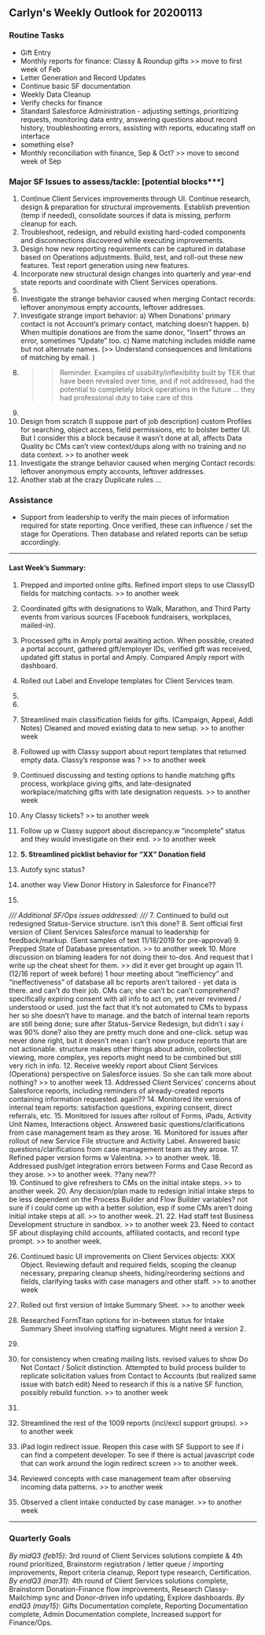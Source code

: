 ## Carlyn's Weekly Outlook for 20200113
### Routine Tasks
* Gift Entry
* Monthly reports for finance: Classy & Roundup gifts >> move to first week of Feb
* Letter Generation and Record Updates
* Continue basic SF documentation
* Weekly Data Cleanup
* Verify checks for finance
* Standard Salesforce Administration - adjusting settings, prioritizing requests, monitoring data entry, answering questions about record history, troubleshooting errors, assisting with reports, educating staff on interface
* something else?
* Monthly reconciliation with finance, Sep & Oct?  >> move to second week of Sep

### Major SF Issues to assess/tackle: [potential blocks***]
1. Continue Client Services improvements through UI.  Continue research, design & preparation for structural improvements.  Establish prevention (temp if needed), consolidate sources if data is missing, perform cleanup for each.
2. Troubleshoot, redesign, and rebuild existing hard-coded components and disconnections discovered while executing improvements.
3. Design how new reporting requirements can be captured in database based on Operations adjustments.  Build, test, and roll-out these new features.  Test report generation using new features.
4. Incorporate new structural design changes into quarterly and year-end state reports and coordinate with Client Services operations.
5. 
6. Investigate the strange behavior caused when merging Contact records: leftover anonymous empty accounts, leftover addresses.
7. Investigate strange import behavior: a) When Donations’ primary contact is not Account’s primary contact, matching doesn’t happen.  b) When multiple donations are from the same donor, “Insert” throws an error, sometimes “Update” too.  c) Name matching includes middle name but not alternate names.  (>> Understand consequences and limitations of matching by email. )
8. > > Reminder.  Examples of usability/inflexibility built by TEK that have been revealed over time, and if not addressed, had the potential to completely block operations in the future … they had professional duty to take care of this
9. 
10. Design from scratch (I suppose part of job description) custom Profiles for searching, object access, field permissions, etc to bolster better UI.  But I consider this a block because it wasn’t done at all, affects Data Quality bc CMs can’t view context/dups along with no training and no data context. >> to another week
11. Investigate the strange behavior caused when merging Contact records: leftover anonymous empty accounts, leftover addresses.
12. Another stab at the crazy Duplicate rules …

### Assistance
* Support from leadership to verify the main pieces of information required for state reporting.  Once verified, these can influence / set the stage for Operations.  Then database and related reports can be setup accordingly.

- - - -
#### Last Week’s Summary:
1. Prepped and imported online gifts.  Refined import steps to use ClassyID fields for matching contacts.  >> to another week
2. Coordinated gifts with designations to Walk, Marathon, and Third Party events from various sources (Facebook fundraisers, workplaces, mailed-in). 
3. Processed gifts in Amply portal awaiting action.  When possible, created a portal account, gathered gift/employer IDs, verified gift was received, updated gift status in portal and Amply.  Compared Amply report with dashboard.
4. Rolled out Label and Envelope templates for Client Services team.
5. 

8. 
9. Streamlined main classification fields for gifts.  (Campaign, Appeal, Addl Notes)  Cleaned and moved existing data to new setup.   >> to another week
10. Followed up with Classy support about report templates that returned empty data.  Classy’s response was ?  >> to another week
11. Continued discussing and testing options to handle matching gifts process, workplace giving gifts, and late-designated workplace/matching gifts with late designation requests. >> to another week

12. Any Classy tickets?  >> to another week
13. Follow up w Classy support about discrepancy.w “incomplete” status and they would investigate on their end.   >> to another week
14. **5. Streamlined picklist behavior for “XX” Donation field**
15. Autofy sync status?
16. another way View Donor History in Salesforce for Finance??
17. 

*/// Additional SF/Ops issues addressed: ///*
7. Continued to build out redesigned Status-Service structure.  isn’t this done?
8. Sent official first version of Client Services Salesforce manual to leadership for feedback/markup.  (Sent samples of text 11/18/2019 for pre-approval)
9. Prepped State of Database presentation.   >> to another week
10. More discussion on blaming leaders for not doing their to-dos.  And request that I write up the cheat sheet for them.  >> did it ever get brought up again
11. (12/16 report of week before) 1 hour meeting about “inefficiency” and “ineffectiveness” of database all bc reports aren’t tailored - yet data is there.  and can’t do their job.  CMs can; she can’t bc can’t comprehend?  specifically expiring consent with all info to act on, yet never reviewed / understood or used.   just the fact that it’s not automated to CMs to bypass her so she doesn’t have to manage.  and the batch of internal team reports are still being done; sure after Status-Service Redesign, but didn’t i say i was 90% done?  also they are pretty much done and one-click.  setup was never done right, but it doesn’t mean i can’t now produce reports that are not actionable.  structure makes other things about admin, collection, viewing, more complex, yes reports might need to be combined but still very rich in info.
12. Receive weekly report about Client Services (Operations) perspective on Salesforce issues.  So she can talk more about nothing?  >> to another week
13. Addressed Client Services’ concerns about Salesforce reports, including reminders of already-created reports containing information requested.   again??
14. Monitored lite versions of internal team reports: satisfaction questions, expiring consent, direct referrals, etc.
15. Monitored for issues after rollout of Forms, iPads, Activity Unit Names, Interactions object.  Answered basic questions/clarifications from case management team as they arose.
16. Monitored for issues after rollout of new Service File structure and Activity Label.  Answered basic questions/clarifications from case management team as they arose.
17. Refined paper version forms w Valentina. >> to another week.
18. Addressed push/get integration errors between Forms and Case Record as they arose.   >> to another week.  ??any new??  
19. Continued to give refreshers to CMs on the initial intake steps. >> to another week.
20. Any decision/plan made to redesign initial intake steps to be less dependent on the Process Builder and Flow Builder variables?  not sure if i could come up with a better solution, esp if some CMs aren’t doing initial intake steps at all.  >> to another week.
21. 
22. Had staff test Business Development structure in sandbox.  >> to another week
23. Need to contact SF about displaying child accounts, affiliated contacts, and record type prompt.   >> to another week.  

26. Continued basic UI improvements on Client Services objects: XXX Object.  Reviewing default and required fields, scoping the cleanup necessary, preparing cleanup sheets, hiding/reordering sections and fields, clarifying tasks with case managers and other staff.  >> to another week
27. Rolled out first version of Intake Summary Sheet. >> to another week
28. Researched FormTitan options for in-between status for Intake Summary Sheet involving staffing signatures.  Might need a version 2.
29. 
30. for consistency when creating mailing lists.  revised values to show Do Not Contact / Solicit distinction.  Attempted to build process builder to replicate solicitation values from Contact to Accounts (but realized same issue with batch edit)  Need to research if this is a native SF function, possibly rebuild function.  >> to another week
31. 
32. Streamlined the rest of the 1009 reports (incl/excl support groups).  >> to another week

27. iPad login redirect issue.  Reopen this case with SF Support to see if i can find a competent developer.  To see if there is actual javascript code that can work around the login redirect screen  >> to another week.
28. Reviewed concepts with case management team after observing incoming data patterns.  >> to another week
29. Observed a client intake conducted by case manager. >> to another week


- - - -
### Quarterly Goals
*By midQ3 (feb15):* 3rd round of Client Services solutions complete & 4th round prioritized, Brainstorm registration / letter queue / importing improvements, Report criteria cleanup, Report type research, Certification.
*By endQ3 (mar31):* 4th round of Client Services solutions complete, Brainstorm Donation-Finance flow improvements, Research Classy-Mailchimp sync and Donor-driven info updating, Explore dashboards.
*By endQ3 (may15):* Gifts Documentation complete, Reporting Documentation complete, Admin Documentation complete, Increased support for Finance/Ops.